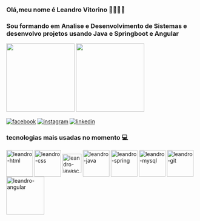  ### Olá,meu nome é Leandro Vitorino 🙋🏿‍♂️😉 
 ###  Sou formando em Analise e Desenvolvimento de Sistemas e desenvolvo projetos usando Java e Springboot e Angular

<div>
<img height= "180em" src="https://github-readme-stats.vercel.app/api?username=lvmarinho&show_icons=true&theme=tokyonight"/>
<img height= "180em" src="https://github-readme-stats.vercel.app/api/top-langs/?username=lvmarinho&layout=compact&theme=tokyonight"/>
</div>

[![facebook](https://img.shields.io/badge/Facebook-1877F2?style=for-the-badge&logo=facebook&logoColor=white)](https://www.facebook.com/leandro.vitorino.758)
[![instagram](https://img.shields.io/badge/Instagram-E4405F?style=for-the-badge&logo=instagram&logoColor=white)](http://instagram.com/lv_marinho)
[![linkedin](https://img.shields.io/badge/LinkedIn-0077B5?style=for-the-badge&logo=linkedin&logoColor=white)](https://www.linkedin.com/in/leandrovitorinomarinho)

### tecnologias mais usadas no momento 💻

<div>
<img align="center" alt="leandro-html" height="70" widht="50" src="https://cdn.jsdelivr.net/gh/devicons/devicon/icons/html5/html5-original-wordmark.svg"/>
 
<img align="center" alt="leandro-css" height="70" widht="50" src="https://cdn.jsdelivr.net/gh/devicons/devicon/icons/css3/css3-original-wordmark.svg"/>

<img align="center" alt="leandro-javascript" height="50" widht="50" src="https://cdn.jsdelivr.net/gh/devicons/devicon/icons/javascript/javascript-original.svg"/>
 
<img align="center" alt="leandro-java" height="70" widht="50" src="https://cdn.jsdelivr.net/gh/devicons/devicon/icons/java/java-original-wordmark.svg"/>
 
 <img align="center" alt="leandro-spring" height="70" widht="50" src="https://cdn.jsdelivr.net/gh/devicons/devicon/icons/spring/spring-original-wordmark.svg"/>
 
  <img align="center" alt="leandro-mysql" height="70" widht="50" src="https://cdn.jsdelivr.net/gh/devicons/devicon/icons/mysql/mysql-original-wordmark.svg" />
 
   <img align="center" alt="leandro-git" height="70" widht="50" src="https://cdn.jsdelivr.net/gh/devicons/devicon/icons/git/git-plain-wordmark.svg" />
 
 <img align="center" alt="leandro-angular" height="100" widht="80" src= "https://cdn.jsdelivr.net/gh/devicons/devicon/icons/angularjs/angularjs-original-wordmark.svg"  />
 
 
 
            
          
 
 
</div>
